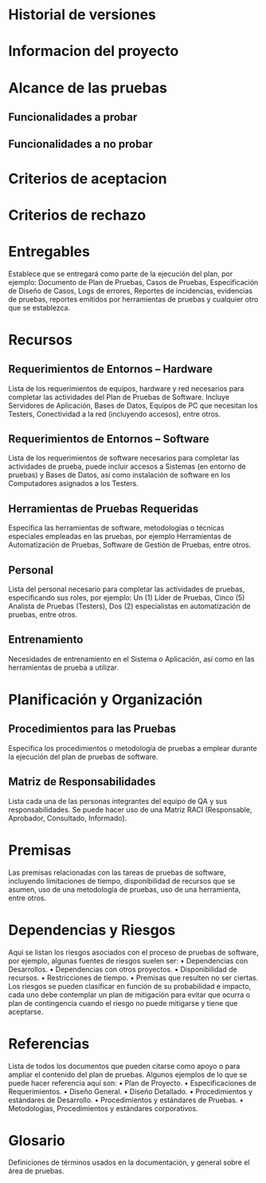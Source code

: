 
# Historial de versiones
# Informacion del proyecto
# Alcance de las pruebas
## Funcionalidades a probar
## Funcionalidades a no probar
# Criterios de aceptacion
# Criterios de rechazo
# Entregables
Establece que se entregará como parte de la ejecución del plan, por ejemplo: Documento de Plan de Pruebas, Casos de Pruebas, Especificación de Diseño de Casos, Logs de errores, Reportes de incidencias, evidencias de pruebas, reportes emitidos por herramientas de pruebas y cualquier otro que se establezca.
# Recursos
## Requerimientos de Entornos – Hardware 
Lista de los requerimientos de equipos, hardware y red necesarios para completar las actividades del Plan de Pruebas de Software. Incluye Servidores de Aplicación, Bases de Datos, Equipos de PC que necesitan los Testers, Conectividad a la red (incluyendo accesos), entre otros. 
## Requerimientos de Entornos – Software 
Lista de los requerimientos de software necesarios para completar las actividades de prueba, puede incluir accesos a Sistemas (en entorno de pruebas) y Bases de Datos, así como instalación de software en los Computadores asignados a los Testers.
## Herramientas de Pruebas Requeridas 
Especifica las herramientas de software, metodologías o técnicas especiales empleadas en las pruebas, por ejemplo Herramientas de Automatización de Pruebas, Software de Gestión de Pruebas, entre otros. 
## Personal
Lista del personal necesario para completar las actividades de pruebas, especificando sus roles, por ejemplo: Un (1) Líder de Pruebas, Cinco (5) Analista de Pruebas (Testers), Dos (2) especialistas en automatización de pruebas, entre otros. 
## Entrenamiento
Necesidades de entrenamiento en el Sistema o Aplicación, así como en las herramientas de prueba a utilizar.

# Planificación y Organización
## Procedimientos para las Pruebas
Especifica los procedimientos o metodología de pruebas a emplear durante la ejecución del plan de pruebas de software.
## Matriz de Responsabilidades
Lista cada una de las personas integrantes del equipo de QA y sus responsabilidades. Se puede hacer uso de una Matriz RACI (Responsable, Aprobador, Consultado, Informado). 

# Premisas
Las premisas relacionadas con las tareas de pruebas de software, incluyendo limitaciones de tiempo, disponibilidad de recursos que se asumen, uso de una metodología de pruebas, uso de una herramienta, entre otros.

# Dependencias y Riesgos
Aquí se listan los riesgos asociados con el proceso de pruebas de software, por ejemplo, algunas fuentes de riesgos suelen ser:
•	Dependencias con Desarrollos.
•	Dependencias con otros proyectos.
•	Disponibilidad de recursos.
•	Restricciones de tiempo.
•	Premisas que resulten no ser ciertas. 
Los riesgos se pueden clasificar en función de su probabilidad e impacto, cada uno debe contemplar un plan de mitigación para evitar que ocurra o plan de contingencia cuando el riesgo no puede mitigarse y tiene que aceptarse.
# Referencias 
Lista de todos los documentos que pueden citarse como apoyo o para ampliar el contenido del plan de pruebas. Algunos ejemplos de lo que se puede hacer referencia aquí son: 
•	Plan de Proyecto.
•	Especificaciones de Requerimientos. 
•	Diseño General.
•	Diseño Detallado. 
•	Procedimientos y estándares de Desarrollo. 
•	Procedimientos y estándares de Pruebas. 
•	Metodologías, Procedimientos y estándares corporativos.
# Glosario
Definiciones de términos usados en la documentación, y general sobre el área de pruebas.
















 














 

